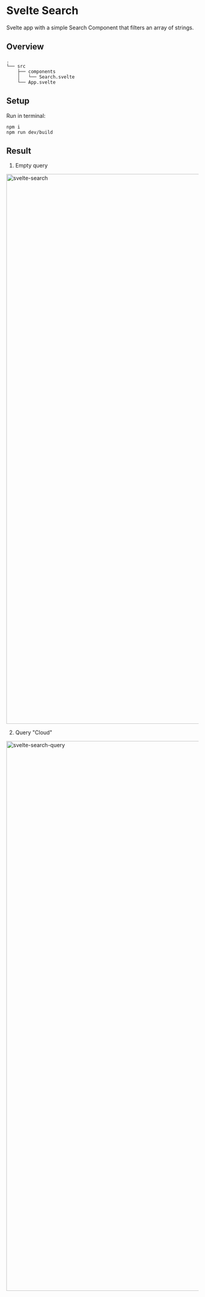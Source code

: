 # Svelte Search
Svelte app with a simple Search Component that filters an array of strings.

## Overview

```
.
└── src
    ├── components
    │   └── Search.svelte
    └── App.svelte
```
## Setup

Run in terminal:
```
npm i
npm run dev/build
```

## Result

1. Empty query

<img width="1440" alt="svelte-search" src="https://user-images.githubusercontent.com/53351370/121775525-eacd8a00-cb90-11eb-8c42-6b410d3f2210.png">

2. Query "Cloud"

<img width="1440" alt="svelte-search-query" src="https://user-images.githubusercontent.com/53351370/121775527-ec974d80-cb90-11eb-8681-bd53fffd361d.png">
